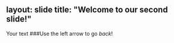 layout: slide
title: "Welcome to our second slide!"
---
Your text
###Use the left arrow to go _back_! 
